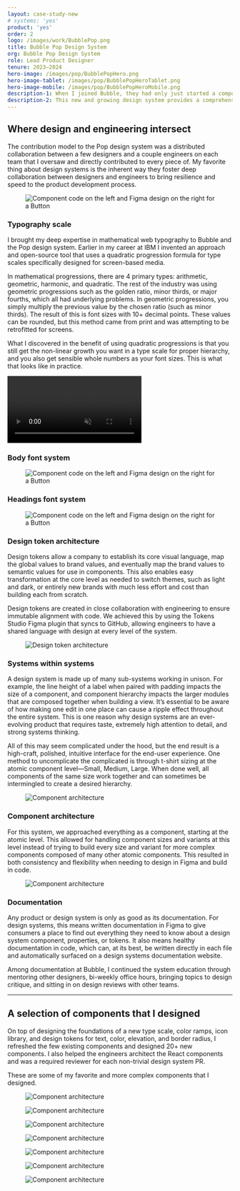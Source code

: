 ```yaml
---
layout: case-study-new
# systems: 'yes'
product: 'yes'
order: 2
logo: /images/work/BubblePop.png
title: Bubble Pop Design System
org: Bubble Pop Design System
role: Lead Product Designer
tenure: 2023–2024
hero-image: /images/pop/BubblePopHero.png
hero-image-tablet: /images/pop/BubblePopHeroTablet.png
hero-image-mobile: /images/pop/BubblePopHeroMobile.png
description-1: When I joined Bubble, they had only just started a component library effort, and I led the design of a powerful new design system in Figma and in code. With “Editor Modernization” being one of the company’s top priorities, and with a design team that grew from 2 to 10 within a year, the team needed someone experienced in design systems both from the design and craft angle, and the technical architecture side.
description-2: This new and growing design system provides a comprehensive set of design foundations and tokens, icons, standard and uniquely complex components, design guidelines, contribution models, PR review processes, and documentation that empowers Bubble’s software engineers and product designers to build polished and consistent interfaces that align with the company’s evolving brand and product direction.
---
```


<div class="c-wrap__project" markdown=1>

## Where design and engineering intersect
The contribution model to the Pop design system was a distributed collaboration between a few designers and a couple engineers on each team that I oversaw and directly contributed to every piece of. My favorite thing about design systems is the inherent way they foster deep collaboration between designers and engineers to bring resilience and speed to the product development process.

</div>

<figure>
  <picture>
    <source media="(min-width: 48em)" srcset="../../images/pop/PopButtonCodeAndDesign@2x.png"/>
    <img class="c-media c-media--padding c-media--border" src="../../images/pop/PopButtonCodeAndDesign.png" alt="Component code on the left and Figma design on the right for a Button"/>
  </picture>
</figure>

<div class="c-wrap__project" markdown=1>

### Typography scale
I brought my deep expertise in mathematical web typography to Bubble and the Pop design system. Earlier in my career at IBM I invented an approach and open-source tool that uses a quadratic progression formula for type scales specifically designed for screen-based media.

In mathematical progressions, there are 4 primary types: arithmetic, geometric, harmonic, and quadratic. The rest of the industry was using geometric progressions such as the golden ratio, minor thirds, or major fourths, which all had underlying problems. In geometric progressions, you simply multiply the previous value by the chosen ratio (such as minor thirds). The result of this is font sizes with 10+ decimal points. These values can be rounded, but this method came from print and was attempting to be retrofitted for screens.

What I discovered in the benefit of using quadratic progressions is that you still get the non-linear growth you want in a type scale for proper hierarchy, and you also get sensible whole numbers as your font sizes. This is what that looks like in practice.

</div>

<div class="c-media c-media--border">
  <video src="../../images/pop/QuadtraicProgressionTypeScale.mp4" loop autoplay muted playsinline></video>
</div>

<div class="c-wrap__project" markdown=1>

### Body font system

</div>

<figure>
  <picture>
    <source media="(min-width: 48em)" srcset="../../images/pop/TypographyScaleBody@2x.png"/>
    <img class="c-media c-media--padding c-media--border" src="../../images/pop/TypographyScaleBody.png" alt="Component code on the left and Figma design on the right for a Button"/>
  </picture>
</figure>

<div class="c-wrap__project" markdown=1>

### Headings font system

</div>

<figure>
  <picture>
    <source media="(min-width: 48em)" srcset="../../images/pop/TypographyScaleHeadings@2x.png"/>
    <img class="c-media c-media--padding c-media--border" src="../../images/pop/TypographyScaleHeadings.png" alt="Component code on the left and Figma design on the right for a Button"/>
  </picture>
</figure>

<div class="c-wrap__project" markdown=1>

### Design token architecture
Design tokens allow a company to establish its core visual language, map the global values to brand values, and eventually map the brand values to semantic values for use in components. This also enables easy transformation at the core level as needed to switch themes, such as light and dark, or entirely new brands with much less effort and cost than building each from scratch.

Design tokens are created in close collaboration with engineering to ensure immutable alignment with code. We achieved this by using the Tokens Studio Figma plugin that syncs to GitHub, allowing engineers to have a shared language with design at every level of the system.

</div>

<figure>
  <picture>
    <source media="(min-width: 48em)" srcset="../../images/pop/DesignTokenArchitecture@2x.png"/>
    <img class="c-media c-media--padding c-media--border" src="../../images/pop/DesignTokenArchitecture.png" alt="Design token architecture"/>
  </picture>
</figure>

<div class="c-wrap__project" markdown=1>

### Systems within systems
A design system is made up of many sub-systems working in unison. For example, the line height of a label when paired with padding impacts the size of a component, and component hierarchy impacts the larger modules that are composed together when building a view. It’s essential to be aware of how making one edit in one place can cause a ripple effect throughout the entire system. This is one reason why design systems are an ever-evolving product that requires taste, extremely high attention to detail, and strong systems thinking.

All of this may seem complicated under the hood, but the end result is a high-craft, polished, intuitive interface for the end-user experience. One method to uncomplicate the complicated is through t-shirt sizing at the atomic component level—Small, Medium, Large. When done well, all components of the same size work together and can sometimes be intermingled to create a desired hierarchy.

</div>

<figure>
  <picture>
    <source media="(min-width: 48em)" srcset="../../images/pop/SystemsWithinSystems@2x.png"/>
    <img class="c-media c-media--padding c-media--border" src="../../images/pop/SystemsWithinSystems.png" alt="Component architecture"/>
  </picture>
</figure>

<div class="c-wrap__project" markdown=1>

### Component architecture
For this system, we approached everything as a component, starting at the atomic level. This allowed for handling component sizes and variants at this level instead of trying to build every size and variant for more complex components composed of many other atomic components. This resulted in both consistency and flexibility when needing to design in Figma and build in code.

</div>

<figure>
  <picture>
    <source media="(min-width: 48em)" srcset="../../images/pop/PopComponentArchitecture@2x.png"/>
    <img class="c-media c-media--padding c-media--border" src="../../images/pop/PopComponentArchitecture.png" alt="Component architecture"/>
  </picture>
</figure>

<div class="c-wrap__project" markdown=1>

### Documentation
Any product or design system is only as good as its documentation. For design systems, this means written documentation in Figma to give consumers a place to find out everything they need to know about a design system component, properties, or tokens. It also means healthy documentation in code, which can, at its best, be written directly in each file and automatically surfaced on a design systems documentation website.

Among documentation at Bubble, I continued the system education through mentoring other designers, bi-weekly office hours, bringing topics to design critique, and sitting in on design reviews with other teams.

</div>

<hr>

<div class="c-wrap__project" markdown=1>

## A selection of components that I designed
On top of designing the foundations of a new type scale, color ramps, icon library, and design tokens for text, color, elevation, and border radius, I refreshed the few existing components and designed 20+ new components. I also helped the engineers architect the React components and was a required reviewer for each non-trivial design system PR.

These are some of my favorite and more complex components that I designed.

</div>

<figure>
  <picture>
    <source media="(min-width: 48em)" srcset="../../images/pop/Dialog@2x.png"/>
    <img class="c-media c-media--padding c-media--border" src="../../images/pop/Dialog.png" alt="Component architecture"/>
  </picture>
</figure>

<figure>
  <picture>
    <source media="(min-width: 48em)" srcset="../../images/pop/ToggleButton@2x.png"/>
    <img class="c-media c-media--padding c-media--border" src="../../images/pop/ToggleButton.png" alt="Component architecture"/>
  </picture>
</figure>

<figure>
  <picture>
    <source media="(min-width: 48em)" srcset="../../images/pop/Input@2x.png"/>
    <img class="c-media c-media--padding c-media--border" src="../../images/pop/Input.png" alt="Component architecture"/>
  </picture>
</figure>

<figure>
  <picture>
    <source media="(min-width: 48em)" srcset="../../images/pop/Select@2x.png"/>
    <img class="c-media c-media--padding c-media--border" src="../../images/pop/Select.png" alt="Component architecture"/>
  </picture>
</figure>

<figure>
  <picture>
    <source media="(min-width: 48em)" srcset="../../images/pop/ListItem@2x.png"/>
    <img class="c-media c-media--padding c-media--border" src="../../images/pop/ListItem.png" alt="Component architecture"/>
  </picture>
</figure>

<figure>
  <picture>
    <source media="(min-width: 48em)" srcset="../../images/pop/DropdownMenu@2x.png"/>
    <img class="c-media c-media--padding c-media--border" src="../../images/pop/DropdownMenu.png" alt="Component architecture"/>
  </picture>
</figure>

<figure>
  <picture>
    <source media="(min-width: 48em)" srcset="../../images/pop/Zoom@2x.png"/>
    <img class="c-media c-media--padding c-media--border" src="../../images/pop/Zoom.png" alt="Component architecture"/>
  </picture>
</figure>